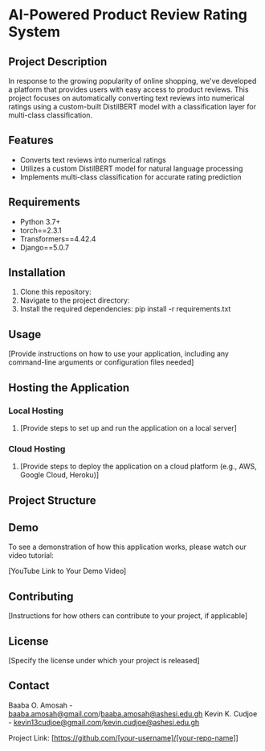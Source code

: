 # AI-Powered Product Review Rating System

## Project Description

In response to the growing popularity of online shopping, we've developed a platform that provides users with easy access to product reviews. This project focuses on automatically converting text reviews into numerical ratings using a custom-built DistilBERT model with a classification layer for multi-class classification.

## Features

- Converts text reviews into numerical ratings
- Utilizes a custom DistilBERT model for natural language processing
- Implements multi-class classification for accurate rating prediction

## Requirements

- Python 3.7+
- torch==2.3.1
- Transformers==4.42.4
- Django==5.0.7

## Installation

1. Clone this repository:
2. Navigate to the project directory:
3. Install the required dependencies: pip install -r requirements.txt

## Usage

[Provide instructions on how to use your application, including any command-line arguments or configuration files needed]

## Hosting the Application

### Local Hosting

1. [Provide steps to set up and run the application on a local server]

### Cloud Hosting

1. [Provide steps to deploy the application on a cloud platform (e.g., AWS, Google Cloud, Heroku)]

## Project Structure



## Demo

To see a demonstration of how this application works, please watch our video tutorial:

[YouTube Link to Your Demo Video]

## Contributing

[Instructions for how others can contribute to your project, if applicable]

## License

[Specify the license under which your project is released]

## Contact

Baaba O. Amosah - baaba.amosah@gmail.com/baaba.amosah@ashesi.edu.gh
Kevin K. Cudjoe - kevin13cudjoe@gmail.com/kevin.cudjoe@ashesi.edu.gh

Project Link: [https://github.com/[your-username]/[your-repo-name]]
